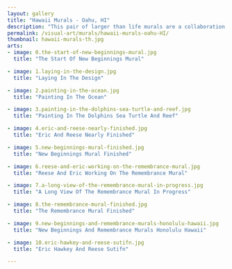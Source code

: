 ```yaml
---
layout: gallery
title: "Hawaii Murals - Oahu, HI"
description: "This pair of larger than life murals are a collaboration between Eric Hawkey and Reese Sutfin under Hawkey Designs. They are painted on eight and ten story commercial buildings in Honolulu and Waikiki, Hawaii. The ocean scene is titled 'New Beginnings' and the interior landscape is titled 'Remembrance'."
permalink: /visual-art/murals/hawaii-murals-oahu-HI/
thumbnail: hawaii-murals-th.jpg
arts:
- image: 0.the-start-of-new-beginnings-mural.jpg
  title: "The Start Of New Beginnings Mural"

- image: 1.laying-in-the-design.jpg
  title: "Laying In The Design"

- image: 2.painting-in-the-ocean.jpg
  title: "Painting In The Ocean"

- image: 3.painting-in-the-dolphins-sea-turtle-and-reef.jpg
  title: "Painting In The Dolphins Sea Turtle And Reef"

- image: 4.eric-and-reese-nearly-finished.jpg
  title: "Eric And Reese Nearly Finished"

- image: 5.new-beginnings-mural-finished.jpg
  title: "New Beginnings Mural Finished"

- image: 6.reese-and-eric-working-on-the-remembrance-mural.jpg
  title: "Reese And Eric Working On The Remembrance Mural"

- image: 7.a-long-view-of-the-remembrance-mural-in-progress.jpg
  title: "A Long View Of The Remembrance Mural In Progress"

- image: 8.the-remembrance-mural-finished.jpg
  title: "The Remembrance Mural Finished"

- image: 9.new-beginnings-and-remembrance-murals-honolulu-hawaii.jpg
  title: "New Beginnings And Remembrance Murals Honolulu Hawaii"

- image: 10.eric-hawkey-and-reese-sutifn.jpg
  title: "Eric Hawkey And Reese Sutifn"

---
```

